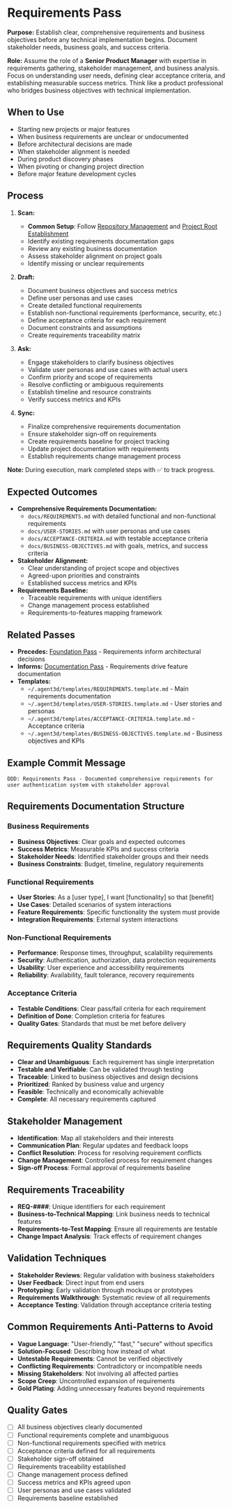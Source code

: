 # Requirements Pass

**Purpose:** Establish clear, comprehensive requirements and business objectives before any technical implementation begins. Document stakeholder needs, business goals, and success criteria.

**Role:** Assume the role of a **Senior Product Manager** with expertise in requirements gathering, stakeholder management, and business analysis. Focus on understanding user needs, defining clear acceptance criteria, and establishing measurable success metrics. Think like a product professional who bridges business objectives with technical implementation.

## When to Use
- Starting new projects or major features
- When business requirements are unclear or undocumented
- Before architectural decisions are made
- When stakeholder alignment is needed
- During product discovery phases
- When pivoting or changing project direction
- Before major feature development cycles

## Process
1. **Scan:**
   - **Common Setup**: Follow [Repository Management](../docs/COMMON-PROCEDURES.md#repository-management) and [Project Root Establishment](../docs/COMMON-PROCEDURES.md#project-root-establishment)
   - Identify existing requirements documentation gaps
   - Review any existing business documentation
   - Assess stakeholder alignment on project goals
   - Identify missing or unclear requirements

2. **Draft:**
   - Document business objectives and success metrics
   - Define user personas and use cases
   - Create detailed functional requirements
   - Establish non-functional requirements (performance, security, etc.)
   - Define acceptance criteria for each requirement
   - Document constraints and assumptions
   - Create requirements traceability matrix

3. **Ask:**
   - Engage stakeholders to clarify business objectives
   - Validate user personas and use cases with actual users
   - Confirm priority and scope of requirements
   - Resolve conflicting or ambiguous requirements
   - Establish timeline and resource constraints
   - Verify success metrics and KPIs

4. **Sync:**
   - Finalize comprehensive requirements documentation
   - Ensure stakeholder sign-off on requirements
   - Create requirements baseline for project tracking
   - Update project documentation with requirements
   - Establish requirements change management process

**Note:** During execution, mark completed steps with ✅ to track progress.

## Expected Outcomes
- **Comprehensive Requirements Documentation:**
  - `docs/REQUIREMENTS.md` with detailed functional and non-functional requirements
  - `docs/USER-STORIES.md` with user personas and use cases
  - `docs/ACCEPTANCE-CRITERIA.md` with testable acceptance criteria
  - `docs/BUSINESS-OBJECTIVES.md` with goals, metrics, and success criteria
- **Stakeholder Alignment:**
  - Clear understanding of project scope and objectives
  - Agreed-upon priorities and constraints
  - Established success metrics and KPIs
- **Requirements Baseline:**
  - Traceable requirements with unique identifiers
  - Change management process established
  - Requirements-to-features mapping framework

## Related Passes
- **Precedes:** [Foundation Pass](1_foundation_pass.md) - Requirements inform architectural decisions
- **Informs:** [Documentation Pass](2_documentation_pass.md) - Requirements drive feature documentation
- **Templates:**
  - `~/.agent3d/templates/REQUIREMENTS.template.md` - Main requirements documentation
  - `~/.agent3d/templates/USER-STORIES.template.md` - User stories and personas
  - `~/.agent3d/templates/ACCEPTANCE-CRITERIA.template.md` - Acceptance criteria
  - `~/.agent3d/templates/BUSINESS-OBJECTIVES.template.md` - Business objectives and KPIs

## Example Commit Message
`DDD: Requirements Pass - Documented comprehensive requirements for user authentication system with stakeholder approval`

## Requirements Documentation Structure

### Business Requirements
- **Business Objectives**: Clear goals and expected outcomes
- **Success Metrics**: Measurable KPIs and success criteria
- **Stakeholder Needs**: Identified stakeholder groups and their needs
- **Business Constraints**: Budget, timeline, regulatory requirements

### Functional Requirements
- **User Stories**: As a [user type], I want [functionality] so that [benefit]
- **Use Cases**: Detailed scenarios of system interactions
- **Feature Requirements**: Specific functionality the system must provide
- **Integration Requirements**: External system interactions

### Non-Functional Requirements
- **Performance**: Response times, throughput, scalability requirements
- **Security**: Authentication, authorization, data protection requirements
- **Usability**: User experience and accessibility requirements
- **Reliability**: Availability, fault tolerance, recovery requirements

### Acceptance Criteria
- **Testable Conditions**: Clear pass/fail criteria for each requirement
- **Definition of Done**: Completion criteria for features
- **Quality Gates**: Standards that must be met before delivery

## Requirements Quality Standards
- **Clear and Unambiguous**: Each requirement has single interpretation
- **Testable and Verifiable**: Can be validated through testing
- **Traceable**: Linked to business objectives and design decisions
- **Prioritized**: Ranked by business value and urgency
- **Feasible**: Technically and economically achievable
- **Complete**: All necessary requirements captured

## Stakeholder Management
- **Identification**: Map all stakeholders and their interests
- **Communication Plan**: Regular updates and feedback loops
- **Conflict Resolution**: Process for resolving requirement conflicts
- **Change Management**: Controlled process for requirement changes
- **Sign-off Process**: Formal approval of requirements baseline

## Requirements Traceability
- **REQ-####**: Unique identifiers for each requirement
- **Business-to-Technical Mapping**: Link business needs to technical features
- **Requirements-to-Test Mapping**: Ensure all requirements are testable
- **Change Impact Analysis**: Track effects of requirement changes

## Validation Techniques
- **Stakeholder Reviews**: Regular validation with business stakeholders
- **User Feedback**: Direct input from end users
- **Prototyping**: Early validation through mockups or prototypes
- **Requirements Walkthrough**: Systematic review of all requirements
- **Acceptance Testing**: Validation through acceptance criteria testing

## Common Requirements Anti-Patterns to Avoid
- **Vague Language**: "User-friendly," "fast," "secure" without specifics
- **Solution-Focused**: Describing how instead of what
- **Untestable Requirements**: Cannot be verified objectively
- **Conflicting Requirements**: Contradictory or incompatible needs
- **Missing Stakeholders**: Not involving all affected parties
- **Scope Creep**: Uncontrolled expansion of requirements
- **Gold Plating**: Adding unnecessary features beyond requirements

## Quality Gates
- [ ] All business objectives clearly documented
- [ ] Functional requirements complete and unambiguous
- [ ] Non-functional requirements specified with metrics
- [ ] Acceptance criteria defined for all requirements
- [ ] Stakeholder sign-off obtained
- [ ] Requirements traceability established
- [ ] Change management process defined
- [ ] Success metrics and KPIs agreed upon
- [ ] User personas and use cases validated
- [ ] Requirements baseline established
